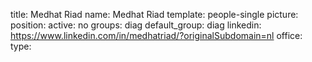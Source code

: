 title: Medhat Riad
name: Medhat Riad
template: people-single
picture: 
position: 
active: no
groups: diag
default_group: diag
linkedin: https://www.linkedin.com/in/medhatriad/?originalSubdomain=nl
office: 
type: 
